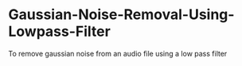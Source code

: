 # Gaussian-Noise-Removal-Using-Lowpass-Filter
To remove gaussian noise from an audio file using a low pass filter
